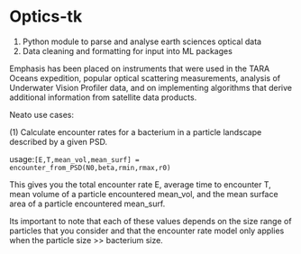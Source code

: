 # Optics-tk
1) Python module to parse and analyse earth sciences optical data
2) Data cleaning and formatting for input into ML packages

Emphasis has been placed on instruments that were used in the TARA Oceans expedition, popular optical scattering measurements, analysis of Underwater Vision Profiler data, and on implementing algorithms that derive additional information from satellite data products. 

Neato use cases:

(1) Calculate encounter rates for a bacterium in a particle landscape described by a given PSD.

usage:```[E,T,mean_vol,mean_surf] = encounter_from_PSD(N0,beta,rmin,rmax,r0)```

This gives you the total encounter rate E, average time to encounter T, mean volume of a particle encountered mean_vol, and the mean surface area of a particle encountered mean_surf.

Its important to note that each of these values depends on the size range of particles that you consider and that the encounter rate model only applies when the particle size >> bacterium size.
